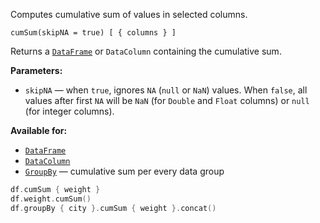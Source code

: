[//]: # (title: cumSum)

<!---IMPORT org.jetbrains.kotlinx.dataframe.samples.api.Analyze-->

Computes cumulative sum of values in selected columns.

```text
cumSum(skipNA = true) [ { columns } ]
```

Returns a [`DataFrame`](DataFrame.md) or `DataColumn` containing the cumulative sum.

**Parameters:**
* `skipNA` — when `true`, ignores `NA` (`null` or `NaN`) values. When `false`, all values after first `NA` will be `NaN` (for `Double` and `Float` columns) or `null` (for integer columns).

**Available for:**
* [`DataFrame`](DataFrame.md)
* [`DataColumn`](DataColumn.md)
* [`GroupBy`](groupBy.md) — cumulative sum per every data group

<!---FUN cumSum-->

```kotlin
df.cumSum { weight }
df.weight.cumSum()
df.groupBy { city }.cumSum { weight }.concat()
```

<!---END-->
